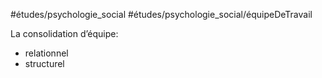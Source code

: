 #études/psychologie_social
#études/psychologie_social/équipeDeTravail 

   La consolidation d’équipe: 
   - relationnel
   - structurel